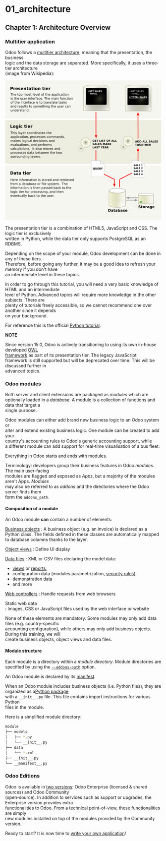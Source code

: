 # 01\_architecture

## Chapter 1: Architecture Overview

### Multitier application

Odoo follows a [multitier architecture](https://en.wikipedia.org/wiki/Multitier_architecture), meaning that the presentation, the business\
logic and the data storage are separated. More specifically, it uses a three-tier architecture\
(image from Wikipedia):

![Three-tier architecture](../../../.gitbook/assets/three_tier.svg)

The presentation tier is a combination of HTML5, JavaScript and CSS. The logic tier is exclusively\
written in Python, while the data tier only supports PostgreSQL as an RDBMS.

Depending on the scope of your module, Odoo development can be done in any of these tiers.\
Therefore, before going any further, it may be a good idea to refresh your memory if you don't have\
an intermediate level in these topics.

In order to go through this tutorial, you will need a very basic knowledge of HTML and an intermediate\
level of Python. Advanced topics will require more knowledge in the other subjects. There are\
plenty of tutorials freely accessible, so we cannot recommend one over another since it depends\
on your background.

For reference this is the official [Python tutorial](https://docs.python.org/3.7/tutorial/).

**NOTE**

Since version 15.0, Odoo is actively transitioning to using its own in-house developed [OWL\
framework](https://odoo.github.io/owl/) as part of its presentation tier. The legacy JavaScript\
framework is still supported but will be deprecated over time. This will be discussed further in\
advanced topics.

### Odoo modules

Both server and client extensions are packaged as _modules_ which are\
optionally loaded in a _database_. A module is a collection of functions and data that target a\
single purpose.

Odoo modules can either add brand new business logic to an Odoo system or\
alter and extend existing business logic. One module can be created to add your\
country's accounting rules to Odoo's generic accounting support, while\
a different module can add support for real-time visualisation of a bus fleet.

Everything in Odoo starts and ends with modules.

Terminology: developers group their business features in Odoo _modules_. The main user-facing\
modules are flagged and exposed as _Apps_, but a majority of the modules aren't Apps. _Modules_\
may also be referred to as _addons_ and the directories where the Odoo server finds them\
form the `addons_path`.

#### Composition of a module

An Odoo module **can** contain a number of elements:

[Business objects](../../reference/backend/orm.md#reference-orm)
: A business object (e.g. an invoice) is declared as a Python class. The fields defined in
  these classes are automatically mapped to database columns thanks to the
   layer.

[Object views](../../reference/user_interface/view_architectures.md)
: Define UI display

[Data files](../../reference/backend/data.md#reference-data)
: XML or CSV files declaring the model data:
  <br/>
  * [views](../../reference/user_interface/view_architectures.md) or
    [reports](../../reference/backend/reports.md#reference-reports),
  * configuration data (modules parametrization, [security rules](../../reference/backend/security.md#reference-security)),
  * demonstration data
  * and more

[Web controllers](../../reference/backend/http.md#reference-controllers)
: Handle requests from web browsers

Static web data\
: Images, CSS or JavaScript files used by the web interface or website

None of these elements are mandatory. Some modules may only add data files (e.g. country-specific\
accounting configuration), while others may only add business objects. During this training, we will\
create business objects, object views and data files.

#### Module structure

Each module is a directory within a *module directory*. Module directories
are specified by using the [`--addons-path`](../../reference/cli.md#cmdoption-odoo-bin-addons-path)
option.

An Odoo module is declared by its [manifest](../../reference/backend/module.md#reference-module-manifest).

When an Odoo module includes business objects (i.e. Python files), they are organized as a[Python package](https://docs.python.org/3/tutorial/modules.html#packages)\
with a `__init__.py` file. This file contains import instructions for various Python\
files in the module.

Here is a simplified module directory:

```bash
module
├── models
│   ├── *.py
│   └── __init__.py
├── data
│   └── *.xml
├── __init__.py
└── __manifest__.py
```

### Odoo Editions

Odoo is available in [two versions](https://www.odoo.com/page/editions): Odoo Enterprise (licensed & shared sources) and Odoo Community\
(open-source). In addition to services such as support or upgrades, the Enterprise version provides extra\
functionalities to Odoo. From a technical point-of-view, these functionalities are simply\
new modules installed on top of the modules provided by the Community version.

Ready to start? It is now time to [write your own application](02_newapp.md)!
